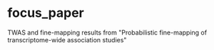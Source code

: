 # focus_paper
TWAS and fine-mapping results from "Probabilistic fine-mapping of transcriptome-wide association studies"
